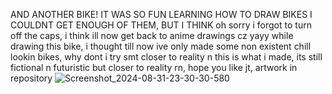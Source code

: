 AND ANOTHER BIKE! IT WAS SO FUN LEARNING HOW TO DRAW BIKES I COULDNT GET ENOUGH OF THEM, BUT I THINK oh sorry i forgot to turn off the caps,
i think ill now get back to anime drawings cz yayy
while drawing this bike, i thought till now ive only made some non existent chill lookin bikes, why dont i try smt closer to reality 
n this is what i made, its still fictional n futuristic but closer to reality rn, hope you like jt, 
artwork in repository 
![Screenshot_2024-08-31-23-30-30-580](https://github.com/user-attachments/assets/5c1e57d0-42a7-424c-9298-77d416b846d7)
